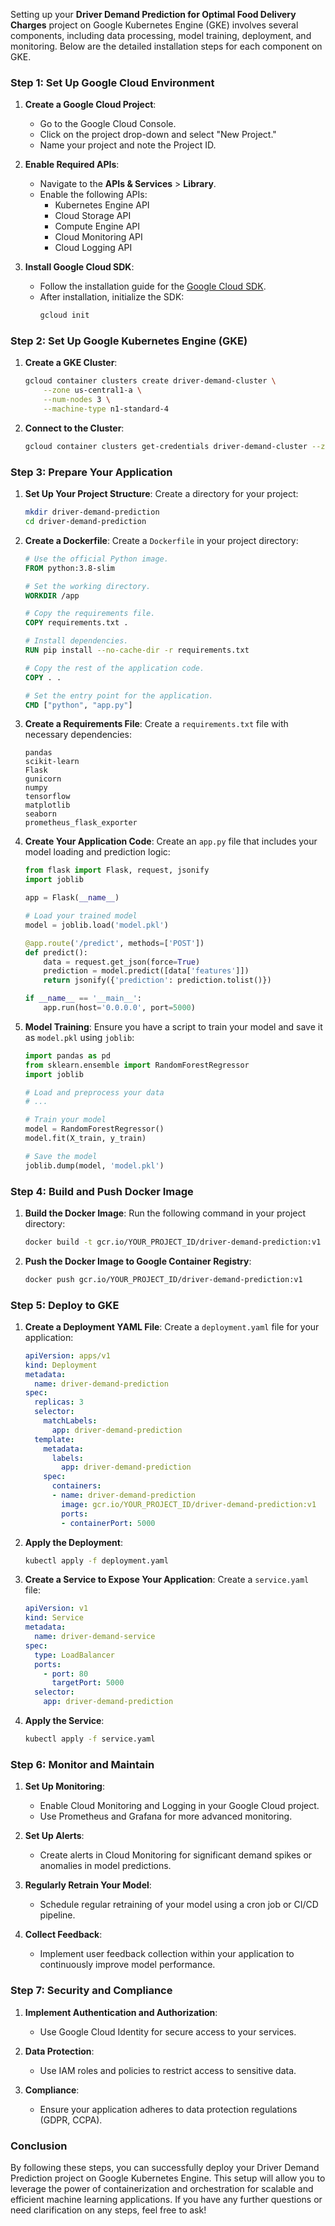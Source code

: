 Setting up your **Driver Demand Prediction for Optimal Food Delivery Charges** project on Google Kubernetes Engine (GKE) involves several components, including data processing, model training, deployment, and monitoring. Below are the detailed installation steps for each component on GKE.

### **Step 1: Set Up Google Cloud Environment**

1. **Create a Google Cloud Project**:
   - Go to the Google Cloud Console.
   - Click on the project drop-down and select "New Project."
   - Name your project and note the Project ID.

2. **Enable Required APIs**:
   - Navigate to the **APIs & Services** > **Library**.
   - Enable the following APIs:
     - Kubernetes Engine API
     - Cloud Storage API
     - Compute Engine API
     - Cloud Monitoring API
     - Cloud Logging API

3. **Install Google Cloud SDK**:
   - Follow the installation guide for the [Google Cloud SDK](https://cloud.google.com/sdk/docs/install).
   - After installation, initialize the SDK:
     ```bash
     gcloud init
     ```

### **Step 2: Set Up Google Kubernetes Engine (GKE)**

1. **Create a GKE Cluster**:
   ```bash
   gcloud container clusters create driver-demand-cluster \
       --zone us-central1-a \
       --num-nodes 3 \
       --machine-type n1-standard-4
   ```

2. **Connect to the Cluster**:
   ```bash
   gcloud container clusters get-credentials driver-demand-cluster --zone us-central1-a
   ```

### **Step 3: Prepare Your Application**

1. **Set Up Your Project Structure**:
   Create a directory for your project:
   ```bash
   mkdir driver-demand-prediction
   cd driver-demand-prediction
   ```

2. **Create a Dockerfile**:
   Create a `Dockerfile` in your project directory:
   ```dockerfile
   # Use the official Python image.
   FROM python:3.8-slim

   # Set the working directory.
   WORKDIR /app

   # Copy the requirements file.
   COPY requirements.txt .

   # Install dependencies.
   RUN pip install --no-cache-dir -r requirements.txt

   # Copy the rest of the application code.
   COPY . .

   # Set the entry point for the application.
   CMD ["python", "app.py"]
   ```

3. **Create a Requirements File**:
   Create a `requirements.txt` file with necessary dependencies:
   ```plaintext
   pandas
   scikit-learn
   Flask
   gunicorn
   numpy
   tensorflow
   matplotlib
   seaborn
   prometheus_flask_exporter
   ```

4. **Create Your Application Code**:
   Create an `app.py` file that includes your model loading and prediction logic:
   ```python
   from flask import Flask, request, jsonify
   import joblib

   app = Flask(__name__)

   # Load your trained model
   model = joblib.load('model.pkl')

   @app.route('/predict', methods=['POST'])
   def predict():
       data = request.get_json(force=True)
       prediction = model.predict([data['features']])
       return jsonify({'prediction': prediction.tolist()})

   if __name__ == '__main__':
       app.run(host='0.0.0.0', port=5000)
   ```

5. **Model Training**:
   Ensure you have a script to train your model and save it as `model.pkl` using `joblib`:
   ```python
   import pandas as pd
   from sklearn.ensemble import RandomForestRegressor
   import joblib

   # Load and preprocess your data
   # ...

   # Train your model
   model = RandomForestRegressor()
   model.fit(X_train, y_train)

   # Save the model
   joblib.dump(model, 'model.pkl')
   ```

### **Step 4: Build and Push Docker Image**

1. **Build the Docker Image**:
   Run the following command in your project directory:
   ```bash
   docker build -t gcr.io/YOUR_PROJECT_ID/driver-demand-prediction:v1 .
   ```

2. **Push the Docker Image to Google Container Registry**:
   ```bash
   docker push gcr.io/YOUR_PROJECT_ID/driver-demand-prediction:v1
   ```

### **Step 5: Deploy to GKE**

1. **Create a Deployment YAML File**:
   Create a `deployment.yaml` file for your application:
   ```yaml
   apiVersion: apps/v1
   kind: Deployment
   metadata:
     name: driver-demand-prediction
   spec:
     replicas: 3
     selector:
       matchLabels:
         app: driver-demand-prediction
     template:
       metadata:
         labels:
           app: driver-demand-prediction
       spec:
         containers:
         - name: driver-demand-prediction
           image: gcr.io/YOUR_PROJECT_ID/driver-demand-prediction:v1
           ports:
           - containerPort: 5000
   ```

2. **Apply the Deployment**:
   ```bash
   kubectl apply -f deployment.yaml
   ```

3. **Create a Service to Expose Your Application**:
   Create a `service.yaml` file:
   ```yaml
   apiVersion: v1
   kind: Service
   metadata:
     name: driver-demand-service
   spec:
     type: LoadBalancer
     ports:
       - port: 80
         targetPort: 5000
     selector:
       app: driver-demand-prediction
   ```

4. **Apply the Service**:
   ```bash
   kubectl apply -f service.yaml
   ```

### **Step 6: Monitor and Maintain**

1. **Set Up Monitoring**:
   - Enable Cloud Monitoring and Logging in your Google Cloud project.
   - Use Prometheus and Grafana for more advanced monitoring.

2. **Set Up Alerts**:
   - Create alerts in Cloud Monitoring for significant demand spikes or anomalies in model predictions.

3. **Regularly Retrain Your Model**:
   - Schedule regular retraining of your model using a cron job or CI/CD pipeline.

4. **Collect Feedback**:
   - Implement user feedback collection within your application to continuously improve model performance.

### **Step 7: Security and Compliance**

1. **Implement Authentication and Authorization**:
   - Use Google Cloud Identity for secure access to your services.

2. **Data Protection**:
   - Use IAM roles and policies to restrict access to sensitive data.

3. **Compliance**:
   - Ensure your application adheres to data protection regulations (GDPR, CCPA).

### **Conclusion**

By following these steps, you can successfully deploy your Driver Demand Prediction project on Google Kubernetes Engine. This setup will allow you to leverage the power of containerization and orchestration for scalable and efficient machine learning applications. If you have any further questions or need clarification on any steps, feel free to ask!
